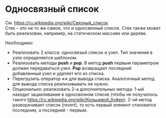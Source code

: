 # Односвязный список

См. <https://ru.wikipedia.org/wiki/Связный_список>\
Стек – это не то же самое, что и односвязный список. Стек также может быть реализован, например, на статическом массиве или дереве.

Необходимо:

- Реализовать 2 класса: односвязый список и узел. Тип значения в узле определяется шаблоном.
- Реализовать методы **push** и **pop**. В метод **push** первым параметром должен передаваться узел. **Pop** возвращает последний добавленный узел и удаляет его из списка.
- Перегрузить оператор **<<** для вывода списка. Аналогичный метод для вывода списка реализовывать не нужно.
- Опционально: реализовать 2-а дополнительных метода: 1-ый находит зацикливания в односвязном списке (чтобы не получилось такого <https://ru.wikipedia.org/wiki/Кольцевой_буфер>), 2-ой метод разворачивает список (revert), то есть  первый элемент становится последним, а последний - первым.
